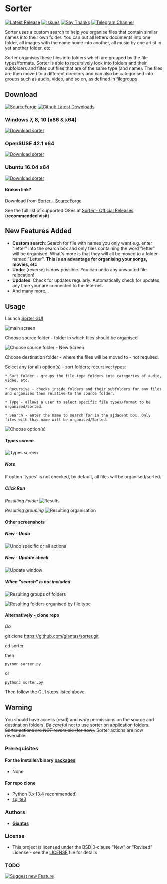# Sorter

[![Latest Release](https://img.shields.io/github/release/giantas/sorter.svg?maxAge=2592001)](https://github.com/giantas/sorter/releases/latest)
[![Issues](https://img.shields.io/github/issues-raw/giantas/sorter/website.svg)](https://github.com/giantas/sorter/issues)
[![Say Thanks](https://img.shields.io/badge/Say%20Thanks-!-blue.svg)](https://saythanks.io/to/giantas)
[![Telegram Channel](https://img.shields.io/badge/channel-Telegram-blue.svg)](https://t.me/giantas_sorter)


Sorter uses a custom search to help you organise files that contain similar names into their own folder. You can put all letters documents into one folder, all images with the name home into another, all music by one artist in yet another folder, etc. 

Sorter organises these files into folders which are grouped by the file types/formats. Sorter is able to recursively look into folders and their subfolders and filter out files that are of the same type (and name). The files are then moved to a different directory and can also be categorised into groups such as audio, video, and so on, as defined in [filegroups](filegroups.py)


## Download
[![SourceForge](https://img.shields.io/sourceforge/dm/file-sorter.svg)](http://file-sorter.sourceforge.io)
[![Github Latest Downloads](https://img.shields.io/github/downloads/giantas/sorter/latest/total.svg)](https://github.com/giantas/sorter/releases/latest)

### Windows 7, 8, 10 (x86 & x64)

[![Download sorter](https://a.fsdn.com/con/app/sf-download-button)](https://sourceforge.net/projects/file-sorter/files/v2.0.1/Sorter_2.0.1_Windows_x86_64.exe/download)


### OpenSUSE 42.1 x64 

[![Download sorter](https://a.fsdn.com/con/app/sf-download-button)](https://sourceforge.net/projects/file-sorter/files/v2.0.1/Sorter_2.0.1_OpenSUSE42.1_x64.tar.gz/download)


### Ubuntu 16.04 x64 

[![Download sorter](https://a.fsdn.com/con/app/sf-download-button)](https://sourceforge.net/projects/file-sorter/files/v2.0.1/Sorter_2.0.1_Ubuntu16.04_x64.tar.gz/download)


#### Broken link?
Download from [Sorter - SourceForge](http://file-sorter.sourceforge.io)

See the full list of supported OSes at [Sorter - Official Releases](https://github.com/giantas/sorter/releases/latest) (**recommended visit**)


## New Features Added
* **Custom search**: Search for file with names you only want e.g. enter "letter" into the search box and only files containing the word "letter" will be organised. What's more is that they will all be moved to a folder named "Letter".
	__This is an advantage for organising your songs, movies, etc__
* **Undo**: (reverse) is now possible. You can undo any unwanted file relocation!
* **Updates**: Check for updates regularly. Automatically check for updates any time your are connected to the Internet.
* And many [more](releases/latest)...


## Usage

Launch [Sorter GUI](releases/latest)

![main screen](screenshots/Screenshot_20170523_101454.png)


Choose source folder - folder in which files should be organised

![Choose source folder - New Screen](screenshots/Screenshot_20170523_104128.png)


Choose destination folder - where the files will be moved to - not required.


Select any (or all) option(s) - sort folders; recursive; types:

	* Sort folder - groups the file type folders into categories of audio, video, etc.

	* Recursive - checks inside folders and their subfolders for any files and organises them relative to the source folder.

	* Type - allows a user to select specific file types/format to be organised/sorted.

	* Search - enter the name to search for in the ajdacent box. Only files with this name will be organised/Sorted.

![Choose option(s)](screenshots/Screenshot_20170523_102607.png)

##### Types screen
![Types screen](screenshots/Screenshot_20170505_081054.png)


##### Note

If option 'types' is not checked, by default, all files will be organised/sorted.


##### Click Run


*Resulting Folder*
![Results](screenshots/Screenshot_20170523_101656.png)

*Resulting grouping*
![Resulting organisation](screenshots/Screenshot_20170523_101719.png)


#### Other screenshots 

##### New - Undo 
![Undo specific or all actions](screenshots/Screenshot_20170523_101746.png)


##### New - Update check 
![Update window](screenshots/Screenshot_20170523_101843.png)


##### When "search" is not included

![Resulting groups of folders](screenshots/Screenshot_20170505_081300.png)

![Resulting folders organised by file type](screenshots/Screenshot_20170505_081329.png)


#### Alternatively - clone repo

*Do*

git clone https://github.com/giantas/sorter.git

cd sorter

then 

```
python sorter.py
```

or 

```
python3 sorter.py
```

Then follow the GUI steps listed above.

## Warning
You should have access (read) and *write* permissions on the source and destination folders.
*Be careful* not to use sorter on application folders. ~~Sorter actions are *NOT* reversible (for now).~~
Sorter actions are now reversible.

### Prerequisites 
#### For the installer/binary [packages](releases/latest)
* None

#### For repo clone
* Python 3.x (3.4 recommended)
* [sqlite3](http://www.sqlite.org/download.html)


### Authors

* **[Giantas](https://github.com/giantas)** 


### License

* This project is licensed under the BSD 3-clause "New" or "Revised" License - see the [LICENSE](LICENSE) file for details


### TODO

[![Suggest new Feature](https://img.shields.io/badge/suggest-new-brightgreen.svg)](https://saythanks.io/to/giantas)
